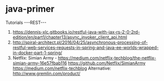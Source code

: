 # java-primer

Tutorials
---REST---
1. https://dennis-xlc.gitbooks.io/restful-java-with-jax-rs-2-0-2rd-edition/en/part1/chapter13/async_invoker_client_api.html
2. http://spiral-architect.pl/2016/04/25/asynchronous-processing-of-restful-web-services-requests-in-spring-and-java-ee-worlds-wrapped-in-docker-part-1-spring/
3. Netflix: Simian Army - 
    https://medium.com/netflix-techblog/the-netflix-simian-army-16e57fbab116
    https://github.com/Netflix/SimianArmy
    https://medium.com/netflix-techblog
    Alternative: http://www.gremlin.com/product/
